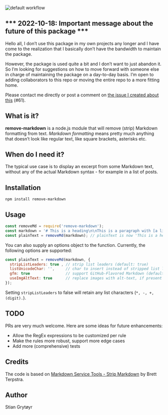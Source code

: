 ![default workflow](https://github.com/stiang/remove-markdown/actions/workflows/default.yaml/badge.svg)

## *** 2022-10-18: Important message about the future of this package ***
Hello all, I don’t use this package in my own projects any longer and I have come to the realization that I basically don’t have the bandwidth to maintain the package. 

However, the package is used quite a bit and I don’t want to just abandon it. So I’m looking for suggestions on how to move forward with someone else in charge of maintaining the package on a day-to-day basis. I’m open to adding collaborators to this repo or moving the entire repo to a more fitting home.

Please contact me directly or post a comment on [the issue I created about this](https://github.com/stiang/remove-markdown/issues/61) (#61).

## What is it?
**remove-markdown** is a node.js module that will remove (strip) Markdown formatting from text.
*Markdown formatting* means pretty much anything that doesn’t look like regular text, like square brackets, asterisks etc.

## When do I need it?
The typical use case is to display an excerpt from some Markdown text, without any of the actual Markdown syntax - for example in a list of posts.

## Installation

```
npm install remove-markdown
```

## Usage
```js
const removeMd = require('remove-markdown');
const markdown = '# This is a heading\n\nThis is a paragraph with [a link](http://www.disney.com/) in it.';
const plainText = removeMd(markdown); // plainText is now 'This is a heading\n\nThis is a paragraph with a link in it.'
```

You can also supply an options object to the function. Currently, the following options are supported:

```js
const plainText = removeMd(markdown, {
  stripListLeaders: true , // strip list leaders (default: true)
  listUnicodeChar: '',     // char to insert instead of stripped list leaders (default: '')
  gfm: true                // support GitHub-Flavored Markdown (default: true)
  useImgAltText: true      // replace images with alt-text, if present (default: true)
});
```

Setting `stripListLeaders` to false will retain any list characters (`*, -, +, (digit).`).

## TODO
PRs are very much welcome. Here are some ideas for future enhancements:

* Allow the RegEx expressions to be customized per rule
* Make the rules more robust, support more edge cases
* Add more (comprehensive) tests

## Credits
The code is based on [Markdown Service Tools - Strip Markdown](http://brettterpstra.com/2013/10/18/a-markdown-service-to-strip-markdown/) by Brett Terpstra.

## Author
Stian Grytøyr
